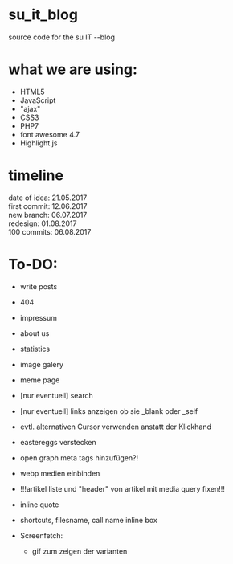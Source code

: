 # su_it_blog
source code for the su IT --blog

# what we are using:
- HTML5
- JavaScript
- "ajax"
- CSS3
- PHP7
- font awesome 4.7
- Highlight.js

# timeline

date of idea: 21.05.2017
<br>
first commit: 12.06.2017
<br>
new branch: 06.07.2017
<br>
redesign: 01.08.2017
<br>
100 commits: 06.08.2017

# To-DO:

- write posts
- 404
- impressum
- about us
- statistics
- image galery
- meme page
- [nur eventuell] search
- [nur eventuell] links anzeigen ob sie _blank oder _self
- evtl. alternativen Cursor verwenden anstatt der Klickhand
- eastereggs verstecken
- open graph meta tags hinzufügen?!
- webp medien einbinden
- !!!artikel liste und "header" von artikel mit media query fixen!!!
- inline quote
- shortcuts, filesname, call name inline box

- Screenfetch:
	- gif zum zeigen der varianten